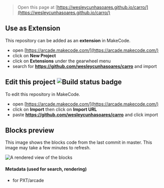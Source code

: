  


> Open this page at [https://wesleycunhasoares.github.io/carro/](https://wesleycunhasoares.github.io/carro/)

## Use as Extension

This repository can be added as an **extension** in MakeCode.

* open [https://arcade.makecode.com/](https://arcade.makecode.com/)
* click on **New Project**
* click on **Extensions** under the gearwheel menu
* search for **https://github.com/wesleycunhasoares/carro** and import

## Edit this project ![Build status badge](https://github.com/wesleycunhasoares/carro/workflows/MakeCode/badge.svg)

To edit this repository in MakeCode.

* open [https://arcade.makecode.com/](https://arcade.makecode.com/)
* click on **Import** then click on **Import URL**
* paste **https://github.com/wesleycunhasoares/carro** and click import

## Blocks preview

This image shows the blocks code from the last commit in master.
This image may take a few minutes to refresh.

![A rendered view of the blocks](https://github.com/wesleycunhasoares/carro/raw/master/.github/makecode/blocks.png)

#### Metadata (used for search, rendering)

* for PXT/arcade
<script src="https://makecode.com/gh-pages-embed.js"></script><script>makeCodeRender("{{ site.makecode.home_url }}", "{{ site.github.owner_name }}/{{ site.github.repository_name }}");</script>
